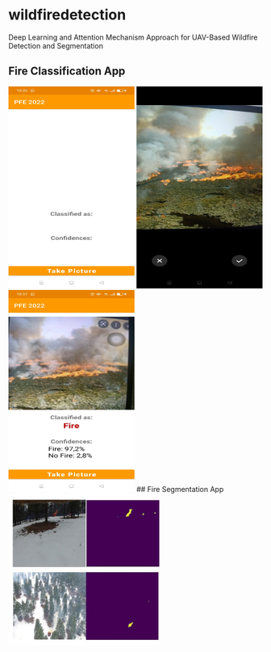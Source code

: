# wildfiredetection
Deep Learning and Attention Mechanism Approach for UAV-Based Wildfire Detection and Segmentation
## Fire Classification App
<img src="/pics/app_welcome.jpeg" width="250" height="400">
<img src="/pics/Fire_loading.jpeg" width="250" height="400">
<img src="/pics/Fire_verdict.jpeg" width="250" height="400">
## Fire Segmentation App
<img src="/pics/segm.jpg" width="300" height="300">
